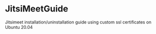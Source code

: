 # JitsiMeetGuide
Jitsimeet installation/uninstallation guide using custom ssl certificates on Ubuntu 20.04
